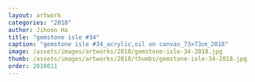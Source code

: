 ```yaml
---
layout: artwork
categories: "2018"
author: Jihoon Ha
title: "gemstone isle #34"
caption: "gemstone isle #34_acrylic,oil on canvas_73×73㎝_2018"
image: /assets/images/artworks/2018/gemstone-isle-34-2018.jpg
thumb: /assets/images/artworks/2018/thumbs/gemstone-isle-34-2018.jpg
order: 2018011
---
```

